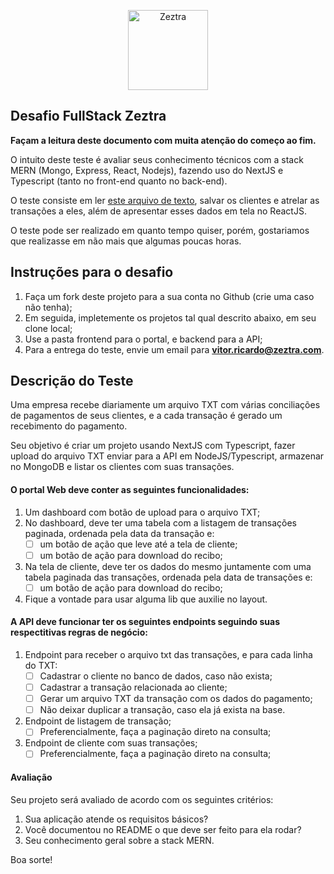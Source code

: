 <p  align="center"  width="100%">
<img  width="128px"  src="images/favicon.ico"  alt="Zeztra">
</p>

## Desafio FullStack Zeztra

**Façam a leitura deste documento com muita atenção do começo ao fim.** 

O intuito deste teste é avaliar seus conhecimento técnicos com a stack MERN (Mongo, Express, React, Nodejs), fazendo uso do NextJS e Typescript (tanto no front-end quanto no back-end).

O teste consiste em ler <a href="https://github.com/Zeztra/desafio_vaga/blob/main/transacoes.txt">este arquivo de texto</a>, salvar os clientes e atrelar as transações a eles, além de apresentar esses dados em tela no ReactJS.

O teste pode ser realizado em quanto tempo quiser, porém, gostariamos que realizasse em não mais que algumas poucas horas.

## Instruções para o desafio

 1. Faça um fork deste projeto para a sua conta no Github (crie uma caso não tenha);
 2. Em seguida, impletemente os projetos tal qual descrito abaixo, em seu clone local;
 3. Use a pasta frontend para o portal, e backend para a API;
 4. Para a entrega do teste, envie um email para **vitor.ricardo@zeztra.com**.

## Descrição do Teste

Uma empresa recebe diariamente um arquivo TXT com várias conciliações de pagamentos de seus clientes, e a cada transação é gerado um recebimento do pagamento.

Seu objetivo é criar um projeto usando NextJS com Typescript, fazer upload do arquivo TXT enviar para a API em NodeJS/Typescript, armazenar no MongoDB e listar os clientes com suas transações.

#### O portal Web deve conter as seguintes funcionalidades:

 1. Um dashboard com botão de upload para o arquivo TXT;
 2. No dashboard, deve ter uma tabela com a listagem de transações paginada, ordenada pela data da transação e:
	 - [ ] um botão de ação que leve até a tela de cliente;
	 - [ ] um botão de ação para download do recibo;
 3. Na tela de cliente, deve ter os dados do mesmo juntamente com uma tabela paginada das transações, ordenada pela data de transações e:
	 - [ ] um botão de ação para download do recibo;
 4. Fique a vontade para usar alguma lib que auxilie no layout.

#### A API deve funcionar ter os seguintes endpoints seguindo suas respectitivas regras de negócio:

 1. Endpoint para receber o arquivo txt das transações, e para cada linha do TXT:
	 - [ ] Cadastrar o cliente no banco de dados, caso não exista;
	 - [ ] Cadastrar a transação relacionada ao cliente;
	 - [ ] Gerar um arquivo TXT da transação com os dados do pagamento;
	 - [ ] Não deixar duplicar a transação, caso ela já exista na base.
 2. Endpoint de listagem de transação;
	 - [ ] Preferencialmente, faça a paginação direto na consulta;
 3. Endpoint de cliente com suas transações;
	 - [ ] Preferencialmente, faça a paginação direto na consulta;
	 
#### Avaliação
Seu projeto será avaliado de acordo com os seguintes critérios:

 1. Sua aplicação atende os requisitos básicos?
 2. Você documentou no README o que deve ser feito para ela rodar?
 3. Seu conhecimento geral sobre a stack MERN.

Boa sorte!
